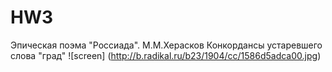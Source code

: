 # HW3
Эпическая поэма "Россиада". М.М.Херасков
Конкордансы устаревшего слова "град"
![screen] (http://b.radikal.ru/b23/1904/cc/1586d5adca00.jpg)

